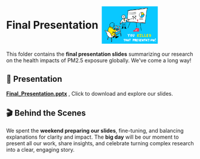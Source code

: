 <h1 style="display: flex; align-items: center;">
  Final Presentation
  <img src="../notes/images/Killed-presentation.gif" alt="data" style="height:100px;
  margin-left:10px;">
</h1>

This folder contains the **final presentation slides** summarizing our research
on the health impacts of PM2.5 exposure globally. We've come a long way!

## 📂 Presentation

[**Final_Presentation.pptx**](./Final_Presentation.pptx) , Click to download and
explore our slides.

## 🎬 Behind the Scenes

We spent the **weekend preparing our slides**, fine-tuning, and
balancing explanations for clarity and impact. The **big day**
will be our moment to present all our work, share insights, and celebrate
turning complex research into a clear, engaging story.
